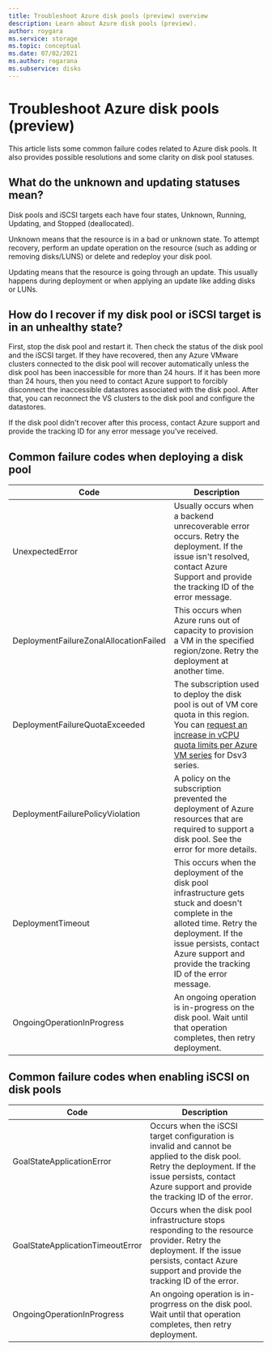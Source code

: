 ```yaml
---
title: Troubleshoot Azure disk pools (preview) overview
description: Learn about Azure disk pools (preview).
author: roygara
ms.service: storage
ms.topic: conceptual
ms.date: 07/02/2021
ms.author: rogarana
ms.subservice: disks
---
```


# Troubleshoot Azure disk pools (preview)

This article lists some common failure codes related to Azure disk pools. It also provides possible resolutions and some clarity on disk pool statuses.

## What do the unknown and updating statuses mean?

Disk pools and iSCSI targets each have four states, Unknown, Running, Updating, and Stopped (deallocated).

Unknown means that the resource is in a bad or unknown state. To attempt recovery, perform an update operation on the resource (such as adding or removing disks/LUNS) or delete and redeploy your disk pool.

Updating means that the resource is going through an update. This usually happens during deployment or when applying an update like adding disks or LUNs.

## How do I recover if my disk pool or iSCSI target is in an unhealthy state?

First, stop the disk pool and restart it. Then check the status of the disk pool and the iSCSI target. If they have recovered, then any Azure VMware clusters connected to the disk pool will recover automatically unless the disk pool has been inaccessible for more than 24 hours. If it has been more than 24 hours, then you need to contact Azure support to forcibly disconnect the inaccessible datastores associated with the disk pool. After that, you can reconnect the VS clusters to the disk pool and configure the datastores.

If the disk pool didn't recover after this process, contact Azure support and provide the tracking ID for any error message you've received.

## Common failure codes when deploying a disk pool
 
|Code  |Description  |
|---------|---------|
|UnexpectedError     |Usually occurs when a backend unrecoverable error occurs. Retry the deployment. If the issue isn't resolved, contact Azure Support and provide the tracking ID of the error message.         |
|DeploymentFailureZonalAllocationFailed     |This occurs when Azure runs out of capacity to provision a VM in the specified region/zone. Retry the deployment at another time.         |
|DeploymentFailureQuotaExceeded     |The subscription used to deploy the disk pool is out of VM core quota in this region. You can [request an increase in vCPU quota limits per Azure VM series](../azure-portal/supportability/per-vm-quota-requests.md) for Dsv3 series.         |
|DeploymentFailurePolicyViolation     |A policy on the subscription prevented the deployment of Azure resources that are required to support a disk pool. See the error for more details.         |
|DeploymentTimeout     |This occurs when the deployment of the disk pool infrastructure gets stuck and doesn't complete in the alloted time. Retry the deployment. If the issue persists, contact Azure support and provide the tracking ID of the error message.         |
|OngoingOperationInProgress     |An ongoing operation is in-progress on the disk pool. Wait until that operation completes, then retry deployment.         |

## Common failure codes when enabling iSCSI on disk pools

|Code  |Description  |
|---------|---------|
|GoalStateApplicationError     |Occurs when the iSCSI target configuration is invalid and cannot be applied to the disk pool. Retry the deployment. If the issue persists, contact Azure support and provide the tracking ID of the error.         |
|GoalStateApplicationTimeoutError     |Occurs when the disk pool infrastructure stops responding to the resource provider. Retry the deployment. If the issue persists, contact Azure support and provide the tracking ID of the error.         |
|OngoingOperationInProgress     |An ongoing operation is in-progrress on the disk pool. Wait until that operation completes, then retry deployment.         |